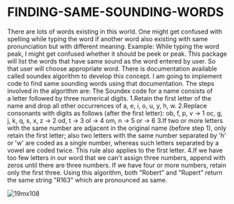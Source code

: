 # FINDING-SAME-SOUNDING-WORDS
There are lots of words existing in this world. One might get confused with spelling while typing the word if another word also existing with same pronunciation but with different meaning.
Example:
 While typing the word peak, I might get confused whether it should be peek or peak. This package will list the words that have same sound as the word entered by user. So that user will choose appropriate word. There is documentation available called soundex algorithm to develop this concept. I am going to implement code to find same sounding words using that documentation.
The steps involved in the algorithm are:
The Soundex code for a name consists of a letter followed by three numerical digits.
1.Retain the first letter of the name and drop all other occurrences of a, e, i, o, u, y, h, w.
2.Replace consonants with digits as follows (after the first letter):
ob, f, p, v → 1
oc, g, j, k, q, s, x, z → 2
od, t → 3
ol → 4
om, n → 5
or → 6
3.If two or more letters with the same number are adjacent in the original name (before step 1), only retain the first letter; also two letters with the same number separated by 'h' or 'w' are coded as a single number, whereas such letters separated by a vowel are coded twice. This rule also applies to the first letter.
4.If we have too few letters in our word that we can't assign three numbers, append with zeros until there are three numbers. If we have four or more numbers, retain only the first three.
Using this algorithm, both "Robert" and "Rupert" return the same string "R163" which are pronounced as same.

![19mx108](https://user-images.githubusercontent.com/55494211/119179772-c5b19400-ba88-11eb-9722-b3653b7fee76.png)


